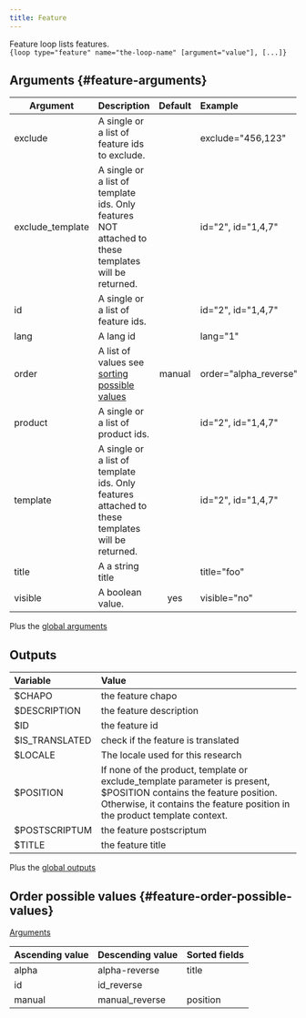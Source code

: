 ```yaml
---
title: Feature
---
```


Feature loop lists features.  
`{loop type="feature" name="the-loop-name" [argument="value"], [...]}`

## Arguments {#feature-arguments}

| Argument         | Description                                                                                         | Default | Example               |
|------------------|:----------------------------------------------------------------------------------------------------|:-------:|:----------------------|
| exclude          | A single or a list of feature ids to exclude.                                                       |         | exclude="456,123"     |
| exclude_template | A single or a list of template ids. Only features NOT attached to these templates will be returned. |         | id="2", id="1,4,7"    |
| id               | A single or a list of feature ids.                                                                  |         | id="2", id="1,4,7"    |
| lang             | A lang id                                                                                           |         | lang="1"              |
| order            | A list of values see [sorting possible values](#feature-order-possible-values)                      | manual  | order="alpha_reverse" |
| product          | A single or a list of product ids.                                                                  |         | id="2", id="1,4,7"    |
| template         | A single or a list of template ids. Only features attached to these templates will be returned.     |         | id="2", id="1,4,7"    |
| title            | A a string title                                                                                    |         | title="foo"           |
| visible          | A boolean value.                                                                                    |   yes   | visible="no"          |

Plus the [global arguments](./global_arguments)

## Outputs

| Variable       | Value                                                                                                                                                                                            |
|:---------------|:-------------------------------------------------------------------------------------------------------------------------------------------------------------------------------------------------|
| $CHAPO         | the feature chapo                                                                                                                                                                                |
| $DESCRIPTION   | the feature description                                                                                                                                                                          |
| $ID            | the feature id                                                                                                                                                                                   |
| $IS_TRANSLATED | check if the feature is translated                                                                                                                                                               |
| $LOCALE        | The locale used for this research                                                                                                                                                                |
| $POSITION      | If none of the product, template or exclude_template parameter is present, $POSITION contains the feature position. Otherwise, it contains the feature position in the product template context. |
| $POSTSCRIPTUM  | the feature postscriptum                                                                                                                                                                         |
| $TITLE         | the feature title                                                                                                                                                                                |

Plus the [global outputs](./global_outputs)

## Order possible values {#feature-order-possible-values}

[Arguments](#feature-arguments)

| Ascending value | Descending value | Sorted fields |
|-----------------|------------------|:--------------|
| alpha           | alpha-reverse    | title         |
| id              | id_reverse       |               |
| manual          | manual_reverse   | position      |
